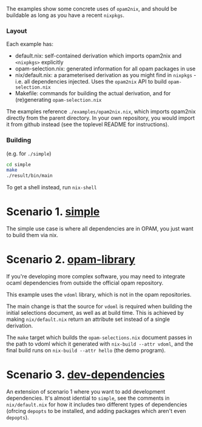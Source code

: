 The examples show some concrete uses of `opam2nix`, and should be buildable as long as you have a recent `nixpkgs`.

### Layout

Each example has:

 - default.nix: self-contained derivation which imports opam2nix and `<nixpkgs>` explicitly
 - opam-selection.nix: generated information for all opam packages in use
 - nix/default.nix: a parameterised derivation as you might find in `nixpkgs` - i.e. all dependencies injected. Uses the `opam2nix` API to build `opam-selection.nix`
 - Makefile: commands for building the actual derivation, and for (re)generating `opam-selection.nix`

The examples reference `./examples/opam2nix.nix`, which imports opam2nix directly from the parent directory. In your own repository, you would import it from github instead (see the toplevel README for instructions).

### Building

(e.g. for `./simple`)

```bash
cd simple
make
./result/bin/main
```

To get a shell instead, run `nix-shell`

# Scenario 1. [simple](./simple)

The simple use case is where all dependencies are in OPAM, you just want to build them via nix.

# Scenario 2. [opam-library](./opam-library)

If you're developing more complex software, you may need to integrate ocaml dependencies from outside the official opam repository.

This example uses the `vdoml` library, which is not in the opam repositories.

The main change is that the source for `vdoml` is required when building the initial selections document, as well as at build time. This is achieved by making `nix/default.nix` return an attribute set instead of a single derivation.

The `make` target which builds the `opam-selections.nix` document passes in the path to vdoml which it generated with `nix-build --attr vdoml`, and the final build runs on `nix-build --attr hello` (the demo program).

# Scenario 3. [dev-dependencies](./dev-dependencies)

An extension of scenario 1 where you want to add development dependencies. It's almost idential to `simple`, see the comments in `nix/default.nix` for how it includes two different types of dependencies (ofrcing `depopts` to be installed, and adding packages which aren't even `depopts`).
